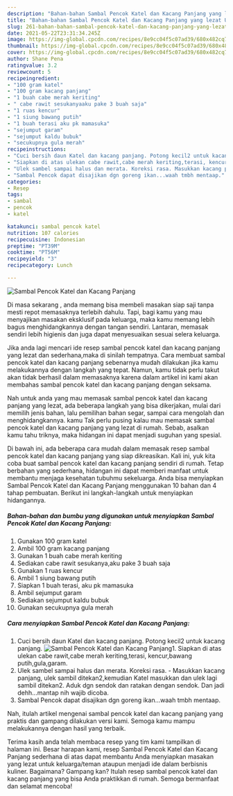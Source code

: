 ```yaml
---
description: "Bahan-bahan Sambal Pencok Katel dan Kacang Panjang yang lezat Untuk Jualan"
title: "Bahan-bahan Sambal Pencok Katel dan Kacang Panjang yang lezat Untuk Jualan"
slug: 261-bahan-bahan-sambal-pencok-katel-dan-kacang-panjang-yang-lezat-untuk-jualan
date: 2021-05-22T23:31:34.245Z
image: https://img-global.cpcdn.com/recipes/8e9cc04f5c07ad39/680x482cq70/sambal-pencok-katel-dan-kacang-panjang-foto-resep-utama.jpg
thumbnail: https://img-global.cpcdn.com/recipes/8e9cc04f5c07ad39/680x482cq70/sambal-pencok-katel-dan-kacang-panjang-foto-resep-utama.jpg
cover: https://img-global.cpcdn.com/recipes/8e9cc04f5c07ad39/680x482cq70/sambal-pencok-katel-dan-kacang-panjang-foto-resep-utama.jpg
author: Shane Pena
ratingvalue: 3.2
reviewcount: 5
recipeingredient:
- "100 gram katel"
- "100 gram kacang panjang"
- "1 buah cabe merah keriting"
- " cabe rawit sesukanyaaku pake 3 buah saja"
- "1 ruas kencur"
- "1 siung bawang putih"
- "1 buah terasi aku pk mamasuka"
- "sejumput garam"
- "sejumput kaldu bubuk"
- "secukupnya gula merah"
recipeinstructions:
- "Cuci bersih daun Katel dan kacang panjang. Potong kecil2 untuk kacang panjang."
- "Siapkan di atas ulekan cabe rawit,cabe merah keriting,terasi, kencur,bawang putih,gula,garam."
- "Ulek sambel sampai halus dan merata. Koreksi rasa. Masukkan kacang panjang, ulek sambil ditekan2,kemudian Katel masukkan dan ulek lagi sambil ditekan2. Aduk dgn sendok dan ratakan dengan sendok. Dan jadi dehh...mantap nih wajib dicoba."
- "Sambal Pencok dapat disajikan dgn goreng ikan...waah tmbh mentaap."
categories:
- Resep
tags:
- sambal
- pencok
- katel

katakunci: sambal pencok katel 
nutrition: 107 calories
recipecuisine: Indonesian
preptime: "PT39M"
cooktime: "PT56M"
recipeyield: "3"
recipecategory: Lunch

---
```



![Sambal Pencok Katel dan Kacang Panjang](https://img-global.cpcdn.com/recipes/8e9cc04f5c07ad39/680x482cq70/sambal-pencok-katel-dan-kacang-panjang-foto-resep-utama.jpg)

Di masa  sekarang , anda memang bisa membeli masakan siap saji tanpa mesti repot memasaknya terlebih dahulu. Tapi, bagi kamu yang mau menyajikan masakan eksklusif pada keluarga, maka kamu memang lebih bagus menghidangkannya dengan tangan sendiri. Lantaran, memasak sendiri lebih higienis dan juga dapat menyesuaikan sesuai selera keluarga.

Jika anda lagi mencari ide resep sambal pencok katel dan kacang panjang yang lezat dan sederhana,maka di sinilah tempatnya. Cara membuat sambal pencok katel dan kacang panjang  sebenarnya mudah dilakukan jika kamu melakukannya dengan langkah yang tepat. Namun, kamu tidak perlu takut akan tidak berhasil dalam memasaknya 
karena dalam artikel ini kami akan membahas sambal pencok katel dan kacang panjang dengan seksama.  



Nah untuk anda yang mau memasak sambal pencok katel dan kacang panjang yang lezat, ada beberapa langkah yang bisa dikerjakan, mulai dari memilih jenis bahan, lalu pemilihan bahan segar, sampai cara mengolah dan menghidangkannya. kamu Tak perlu pusing kalau mau memasak sambal pencok katel dan kacang panjang yang lezat di rumah. Sebab, asalkan kamu  tahu triknya, maka hidangan ini dapat menjadi suguhan yang spesial.

Di bawah ini, ada beberapa cara mudah dalam memasak resep sambal pencok katel dan kacang panjang yang siap dikreasikan. Kali ini, yuk kita coba buat sambal pencok katel dan kacang panjang sendiri di rumah. Tetap berbahan yang sederhana, hidangan ini dapat memberi manfaat untuk membantu menjaga kesehatan tubuhmu sekeluarga. Anda bisa menyiapkan Sambal Pencok Katel dan Kacang Panjang menggunakan 10 bahan dan 4 tahap pembuatan. Berikut ini langkah-langkah untuk menyiapkan hidangannya.

<!--inarticleads1-->

##### Bahan-bahan dan bumbu yang digunakan untuk menyiapkan Sambal Pencok Katel dan Kacang Panjang:

1. Gunakan 100 gram katel
1. Ambil 100 gram kacang panjang
1. Gunakan 1 buah cabe merah keriting
1. Sediakan  cabe rawit sesukanya,aku pake 3 buah saja
1. Gunakan 1 ruas kencur
1. Ambil 1 siung bawang putih
1. Siapkan 1 buah terasi, aku pk mamasuka
1. Ambil sejumput garam
1. Sediakan sejumput kaldu bubuk
1. Gunakan secukupnya gula merah




<!--inarticleads2-->

##### Cara menyiapkan Sambal Pencok Katel dan Kacang Panjang:

1. Cuci bersih daun Katel dan kacang panjang. Potong kecil2 untuk kacang panjang.
<img src="https://img-global.cpcdn.com/steps/2d6117c8b7b9de5b/160x128cq70/sambal-pencok-katel-dan-kacang-panjang-langkah-memasak-1-foto.jpg" alt="Sambal Pencok Katel dan Kacang Panjang">1. Siapkan di atas ulekan cabe rawit,cabe merah keriting,terasi, kencur,bawang putih,gula,garam.
1. Ulek sambel sampai halus dan merata. Koreksi rasa. - Masukkan kacang panjang, ulek sambil ditekan2,kemudian Katel masukkan dan ulek lagi sambil ditekan2. Aduk dgn sendok dan ratakan dengan sendok. Dan jadi dehh...mantap nih wajib dicoba.
1. Sambal Pencok dapat disajikan dgn goreng ikan...waah tmbh mentaap.




Nah, itulah artikel mengenai  sambal pencok katel dan kacang panjang  yang praktis dan gampang dilakukan versi kami. Semoga kamu mampu melakukannya dengan hasil yang terbaik. 

Terima kasih anda telah membaca resep yang tim kami tampilkan di halaman ini. Besar harapan kami, resep  Sambal Pencok Katel dan Kacang Panjang sederhana di atas dapat membantu Anda menyiapkan masakan yang lezat untuk keluarga/teman ataupun menjadi ide dalam berbisnis kuliner. Bagaimana? Gampang kan? Itulah resep sambal pencok katel dan kacang panjang yang bisa Anda praktikkan di rumah. Semoga bermanfaat dan selamat mencoba!

